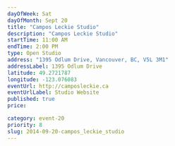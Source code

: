 ```yaml
---
dayOfWeek: Sat
dayOfMonth: Sept 20
title: "Campos Leckie Studio"
description: "Campos Leckie Studio"
startTime: 11:00 AM
endTime: 2:00 PM
type: Open Studio
address: "1395 Odlum Drive, Vancouver, BC, V5L 3M1"
addressLabel: 1395 Odlum Drive
latitude: 49.2721787
longitude: -123.076083
eventUrl: http://camposleckie.ca
eventUrlLabel: Studio Website
published: true
price: 

category: event-20
priority: 8
slug: 2014-09-20-campos_leckie_studio
---
```

